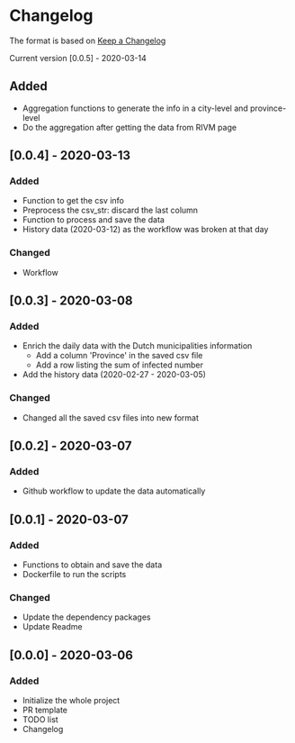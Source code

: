 # Changelog

The format is based on [Keep a Changelog](https://keepachangelog.com/en/1.0.0/)

Current version [0.0.5] - 2020-03-14

## Added

- Aggregation functions to generate the info in a city-level and province-level
- Do the aggregation after getting the data from RIVM page

## [0.0.4] - 2020-03-13

### Added

- Function to get the csv info
- Preprocess the csv_str: discard the last column
- Function to process and save the data
- History data (2020-03-12) as the workflow was broken at that day

### Changed

- Workflow

## [0.0.3] - 2020-03-08

### Added

- Enrich the daily data with the Dutch municipalities information
  - Add a column 'Province' in the saved csv file
  - Add a row listing the sum of infected number
- Add the history data (2020-02-27 - 2020-03-05)

### Changed

- Changed all the saved csv files into new format

## [0.0.2] - 2020-03-07

### Added

- Github workflow to update the data automatically

## [0.0.1] - 2020-03-07

### Added

- Functions to obtain and save the data
- Dockerfile to run the scripts

### Changed

- Update the dependency packages
- Update Readme

## [0.0.0] - 2020-03-06

### Added

- Initialize the whole project
- PR template
- TODO list
- Changelog
